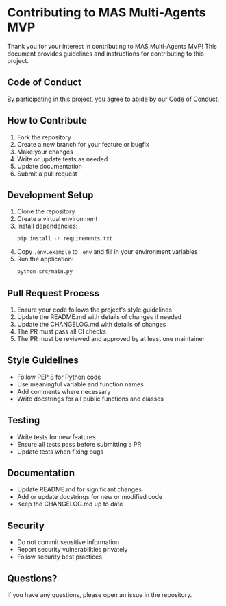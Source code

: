 # Contributing to MAS Multi-Agents MVP

Thank you for your interest in contributing to MAS Multi-Agents MVP! This document provides guidelines and instructions for contributing to this project.

## Code of Conduct

By participating in this project, you agree to abide by our Code of Conduct.

## How to Contribute

1. Fork the repository
2. Create a new branch for your feature or bugfix
3. Make your changes
4. Write or update tests as needed
5. Update documentation
6. Submit a pull request

## Development Setup

1. Clone the repository
2. Create a virtual environment
3. Install dependencies:
   ```bash
   pip install -r requirements.txt
   ```
4. Copy `.env.example` to `.env` and fill in your environment variables
5. Run the application:
   ```bash
   python src/main.py
   ```

## Pull Request Process

1. Ensure your code follows the project's style guidelines
2. Update the README.md with details of changes if needed
3. Update the CHANGELOG.md with details of changes
4. The PR must pass all CI checks
5. The PR must be reviewed and approved by at least one maintainer

## Style Guidelines

- Follow PEP 8 for Python code
- Use meaningful variable and function names
- Add comments where necessary
- Write docstrings for all public functions and classes

## Testing

- Write tests for new features
- Ensure all tests pass before submitting a PR
- Update tests when fixing bugs

## Documentation

- Update README.md for significant changes
- Add or update docstrings for new or modified code
- Keep the CHANGELOG.md up to date

## Security

- Do not commit sensitive information
- Report security vulnerabilities privately
- Follow security best practices

## Questions?

If you have any questions, please open an issue in the repository. 